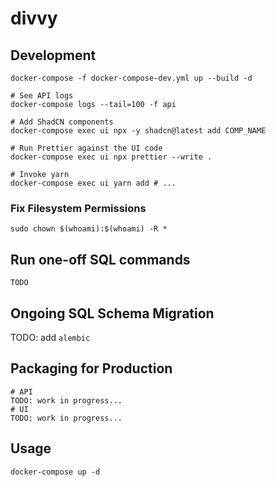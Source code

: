 # divvy

## Development

```shell
docker-compose -f docker-compose-dev.yml up --build -d

# See API logs
docker-compose logs --tail=100 -f api

# Add ShadCN components
docker-compose exec ui npx -y shadcn@latest add COMP_NAME

# Run Prettier against the UI code
docker-compose exec ui npx prettier --write .

# Invoke yarn
docker-compose exec ui yarn add # ...
```

### Fix Filesystem Permissions

```shell
sudo chown $(whoami):$(whoami) -R *
```

## Run one-off SQL commands

```shell
TODO
```

## Ongoing SQL Schema Migration

TODO: add `alembic`

## Packaging for Production

```shell
# API
TODO: work in progress...
# UI
TODO: work in progress...
```

## Usage
```shell
docker-compose up -d
```
